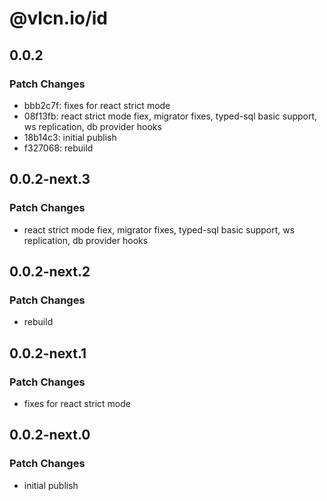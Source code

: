# @vlcn.io/id

## 0.0.2

### Patch Changes

- bbb2c7f: fixes for react strict mode
- 08f13fb: react strict mode fiex, migrator fixes, typed-sql basic support, ws replication, db provider hooks
- 18b14c3: initial publish
- f327068: rebuild

## 0.0.2-next.3

### Patch Changes

- react strict mode fiex, migrator fixes, typed-sql basic support, ws replication, db provider hooks

## 0.0.2-next.2

### Patch Changes

- rebuild

## 0.0.2-next.1

### Patch Changes

- fixes for react strict mode

## 0.0.2-next.0

### Patch Changes

- initial publish
